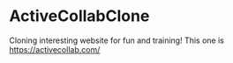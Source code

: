 # ActiveCollabClone

Cloning interesting website for fun and training! This one is https://activecollab.com/
